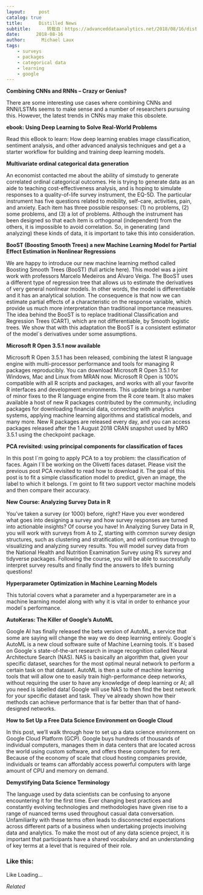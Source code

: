 ```yaml
---
layout:     post
catalog: true
title:      Distilled News
subtitle:      转载自：https://advanceddataanalytics.net/2018/08/16/distilled-news-838/
date:      2018-08-16
author:      Michael Laux
tags:
    - surveys
    - packages
    - categorical data
    - learning
    - google
---
```


**Combining CNNs and RNNs – Crazy or Genius?**

There are some interesting use cases where combining CNNs and RNN/LSTMs seems to make sense and a number of researchers pursuing this. However, the latest trends in CNNs may make this obsolete.

**ebook: Using Deep Learning to Solve Real-World Problems**

Read this eBook to learn: How deep learning enables image classification, sentiment analysis, and other advanced analysis techniques and get a a starter workflow for building and training deep learning models.

**Multivariate ordinal categorical data generation**

An economist contacted me about the ability of simstudy to generate correlated ordinal categorical outcomes. He is trying to generate data as an aide to teaching cost-effectiveness analysis, and is hoping to simulate responses to a quality-of-life survey instrument, the EQ-5D. The particular instrument has five questions related to mobility, self-care, activities, pain, and anxiety. Each item has three possible responses: (1) no problems, (2) some problems, and (3) a lot of problems. Although the instrument has been designed so that each item is orthogonal (independent) from the others, it is impossible to avoid correlation. So, in generating (and analyzing) these kinds of data, it is important to take this into consideration.

**BooST (Boosting Smooth Trees) a new Machine Learning Model for Partial Effect Estimation in Nonlinear Regressions**

We are happy to introduce our new machine learning method called Boosting Smooth Trees (BooST) (full article here). This model was a joint work with professors Marcelo Medeiros and Álvaro Veiga. The BooST uses a different type of regression tree that allows us to estimate the derivatives of very general nonlinear models. In other words, the model is differentiable and it has an analytical solution. The consequence is that now we can estimate partial effects of a characteristic on the response variable, which provide us much more interpretation than traditional importance measures. The idea behind the BooST is to replace traditional Classification and Regression Trees (CART), which are not differentiable, by Smooth logistic trees. We show that with this adaptation the BooST is a consistent estimator of the model´s derivatives under some assumptions.

**Microsoft R Open 3.5.1 now available**

Microsoft R Open 3.5.1 has been released, combining the latest R language engine with multi-processor performance and tools for managing R packages reproducibly. You can download Microsoft R Open 3.5.1 for Windows, Mac and Linux from MRAN now. Microsoft R Open is 100% compatible with all R scripts and packages, and works with all your favorite R interfaces and development environments. This update brings a number of minor fixes to the R language engine from the R core team. It also makes available a host of new R packages contributed by the community, including packages for downloading financial data, connecting with analytics systems, applying machine learning algorithms and statistical models, and many more. New R packages are released every day, and you can access packages released after the 1 August 2018 CRAN snapshot used by MRO 3.5.1 using the checkpoint package.

**PCA revisited: using principal components for classification of faces**

In this post I´m going to apply PCA to a toy problem: the classification of faces. Again I´ll be working on the Olivetti faces dataset. Please visit the previous post PCA revisited to read how to download it. The goal of this post is to fit a simple classification model to predict, given an image, the label to which it belongs. I´m goint to fit two support vector machine models and then compare their accuracy.

**New Course: Analyzing Survey Data in R**

You’ve taken a survey (or 1000) before, right? Have you ever wondered what goes into designing a survey and how survey responses are turned into actionable insights? Of course you have! In Analyzing Survey Data in R, you will work with surveys from A to Z, starting with common survey design structures, such as clustering and stratification, and will continue through to visualizing and analyzing survey results. You will model survey data from the National Health and Nutrition Examination Survey using R’s survey and tidyverse packages. Following the course, you will be able to successfully interpret survey results and finally find the answers to life’s burning questions!

**Hyperparameter Optimization in Machine Learning Models**

This tutorial covers what a parameter and a hyperparameter are in a machine learning model along with why it is vital in order to enhance your model´s performance.

**AutoKeras: The Killer of Google’s AutoML**

Google AI has finally released the beta version of AutoML, a service that some are saying will change the way we do deep learning entirely. Google´s AutoML is a new cloud software suite of Machine Learning tools. It´s based on Google´s state-of-the-art research in image recognition called Neural Architecture Search (NAS). NAS is basically an algorithm that, given your specific dataset, searches for the most optimal neural network to perform a certain task on that dataset. AutoML is then a suite of machine learning tools that will allow one to easily train high-performance deep networks, without requiring the user to have any knowledge of deep learning or AI; all you need is labelled data! Google will use NAS to then find the best network for your specific dataset and task. They´ve already shown how their methods can achieve performance that is far better than that of hand-designed networks.

**How to Set Up a Free Data Science Environment on Google Cloud**

In this post, we’ll walk through how to set up a data science environment on Google Cloud Platform (GCP). Google buys hundreds of thousands of individual computers, manages them in data centers that are located across the world using custom software, and offers these computers for rent. Because of the economy of scale that cloud hosting companies provide, individuals or teams can affordably access powerful computers with large amount of CPU and memory on demand.

**Demystifying Data Science Terminology**

The language used by data scientists can be confusing to anyone encountering it for the first time. Ever changing best practices and constantly evolving technologies and methodologies have given rise to a range of nuanced terms used throughout casual data conversation. Unfamiliarity with these terms often leads to disconnected expectations across different parts of a business when undertaking projects involving data and analytics. To make the most out of any data science project, it is important that participants have a shared vocabulary and an understanding of key terms at a level that is required of their role.





### Like this:

Like Loading...


*Related*

